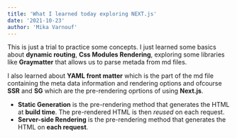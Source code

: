 ```yaml
---
title: 'What I learned today exploring NEXT.js'
date: '2021-10-23'
author: 'Mika Varnouf'
---
```


This is just a trial to practice some concepts. I just learned some basics about **dynamic routing**,  **Css Modules Rendering**, exploring some libraries like **Graymatter** that allows us to parse metada from md files. 

I also learned about **YAML front matter** which is the part of the md file containing the meta data information and rendering options and ofcourse **SSR** and **SG** which are the pre-rendering oprtions of using **Next.js**.

- **Static Generation** is the pre-rendering method that generates the HTML at **build time**. The pre-rendered HTML is then _reused_ on each request.
- **Server-side Rendering** is the pre-rendering method that generates the HTML on **each request**.

